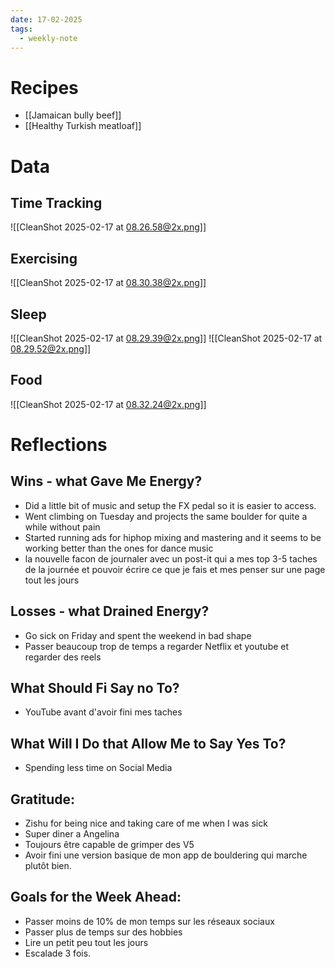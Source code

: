 ```yaml
---
date: 17-02-2025
tags:
  - weekly-note
---
```

# Recipes
- [[Jamaican bully beef]]
- [[Healthy Turkish meatloaf]]
# Data
## Time Tracking
![[CleanShot 2025-02-17 at 08.26.58@2x.png]]
## Exercising
![[CleanShot 2025-02-17 at 08.30.38@2x.png]]
## Sleep
![[CleanShot 2025-02-17 at 08.29.39@2x.png]]
![[CleanShot 2025-02-17 at 08.29.52@2x.png]]
## Food
![[CleanShot 2025-02-17 at 08.32.24@2x.png]]
# Reflections
## Wins - what Gave Me Energy?
- Did a little bit of music and setup the FX pedal so it is easier to access.
- Went climbing on Tuesday and projects the same boulder for quite a while without pain
- Started running ads for hiphop mixing and mastering and it seems to be working better than the ones for dance music
- la nouvelle facon de journaler avec un post-it qui a mes top 3-5 taches de la journée et pouvoir écrire ce que je fais et mes penser sur une page tout les jours
## Losses - what Drained Energy?
- Go sick on Friday and spent the weekend in bad shape
- Passer beaucoup trop de temps a regarder Netflix et youtube et regarder des reels
## What Should Fi Say no To?
- YouTube avant d'avoir fini mes taches
## What Will I Do that Allow Me to Say Yes To?
- Spending less time on Social Media
## Gratitude:
- Zishu for being nice and taking care of me when I was sick
- Super diner a Angelina
- Toujours être capable de grimper des V5
- Avoir fini une version basique de mon app de bouldering qui marche plutôt bien.
## Goals for the Week Ahead:
- Passer moins de 10% de mon temps sur les réseaux sociaux
- Passer plus de temps sur des hobbies
- Lire un petit peu tout les jours
- Escalade 3 fois.